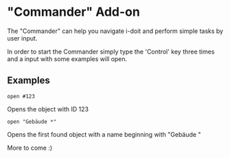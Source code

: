 # "Commander" Add-on

The "Commander" can help you navigate i-doit and perform simple tasks by user input.

In order to start the Commander simply type the 'Control' key three times and a input
with some examples will open.

## Examples

`open #123`

Opens the object with ID 123

`open "Gebäude *"`

Opens the first found object with a name beginning with "Gebäude "

More to come :)
